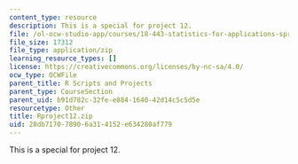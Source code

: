 ```yaml
---
content_type: resource
description: This is a special for project 12.
file: /ol-ocw-studio-app/courses/18-443-statistics-for-applications-spring-2015/28db717078906a314152e634280af779_Rproject12.zip
file_size: 17312
file_type: application/zip
learning_resource_types: []
license: https://creativecommons.org/licenses/by-nc-sa/4.0/
ocw_type: OCWFile
parent_title: R Scripts and Projects
parent_type: CourseSection
parent_uid: b91d782c-32fe-e884-1640-42d14c5c5d5e
resourcetype: Other
title: Rproject12.zip
uid: 28db7170-7890-6a31-4152-e634280af779
---
```

This is a special for project 12.